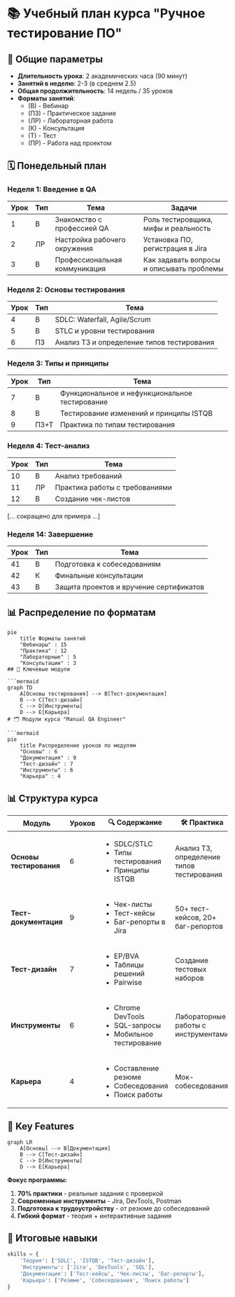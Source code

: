 # 📚 Учебный план курса "Ручное тестирование ПО"

## 📅 Общие параметры
- **Длительность урока**: 2 академических часа (90 минут)
- **Занятий в неделю**: 2-3 (в среднем 2.5)
- **Общая продолжительность**: 14 недель / 35 уроков
- **Форматы занятий**:
  - (В) - Вебинар
  - (ПЗ) - Практическое задание
  - (ЛР) - Лабораторная работа
  - (К) - Консультация
  - (Т) - Тест
  - (ПР) - Работа над проектом

## 🗓 Понедельный план

### Неделя 1: Введение в QA
| Урок | Тип | Тема | Задачи |
|------|-----|------|--------|
| 1 | В | Знакомство с профессией QA | Роль тестировщика, мифы и реальность |
| 2 | ЛР | Настройка рабочего окружения | Установка ПО, регистрация в Jira |
| 3 | В | Профессиональная коммуникация | Как задавать вопросы и описывать проблемы |

### Неделя 2: Основы тестирования
| Урок | Тип | Тема |
|------|-----|------|
| 4 | В | SDLC: Waterfall, Agile/Scrum |
| 5 | В | STLC и уровни тестирования |
| 6 | ПЗ | Анализ ТЗ и определение типов тестирования |

### Неделя 3: Типы и принципы
| Урок | Тип | Тема |
|------|-----|------|
| 7 | В | Функциональное и нефункциональное тестирование |
| 8 | В | Тестирование изменений и принципы ISTQB |
| 9 | ПЗ+Т | Практика по типам тестирования |

### Неделя 4: Тест-анализ
| Урок | Тип | Тема |
|------|-----|------|
| 10 | В | Анализ требований |
| 11 | ЛР | Практика работы с требованиями |
| 12 | В | Создание чек-листов |

[... сокращено для примера ...]

### Неделя 14: Завершение
| Урок | Тип | Тема |
|------|-----|------|
| 41 | В | Подготовка к собеседованиям |
| 42 | К | Финальные консультации |
| 43 | В | Защита проектов и вручение сертификатов |

## 📊 Распределение по форматам
```mermaid
pie
    title Форматы занятий
    "Вебинары" : 15
    "Практика" : 12
    "Лабораторные" : 5
    "Консультации" : 3
## 📌 Ключевые модули

```mermaid
graph TD
    A[Основы тестирования] --> B[Тест-документация]
    B --> C[Тест-дизайн]
    C --> D[Инструменты]
    D --> E[Карьера]
# 🗂 Модули курса "Manual QA Engineer"

```mermaid
pie
    title Распределение уроков по модулям
    "Основы" : 6
    "Документация" : 9
    "Тест-дизайн" : 7
    "Инструменты" : 6
    "Карьера" : 4
```

## 📊 Структура курса

| Модуль | Уроков | 🔍 Содержание | 🛠 Практика |
|--------|--------|---------------|-------------|
| **Основы тестирования** | 6 | <ul><li>SDLC/STLC</li><li>Типы тестирования</li><li>Принципы ISTQB</li></ul> | Анализ ТЗ, определение типов тестирования |
| **Тест-документация** | 9 | <ul><li>Чек-листы</li><li>Тест-кейсы</li><li>Баг-репорты в Jira</li></ul> | 50+ тест-кейсов, 20+ баг-репортов |
| **Тест-дизайн** | 7 | <ul><li>EP/BVA</li><li>Таблицы решений</li><li>Pairwise</li></ul> | Создание тестовых наборов |
| **Инструменты** | 6 | <ul><li>Chrome DevTools</li><li>SQL-запросы</li><li>Мобильное тестирование</li></ul> | Лабораторные работы с инструментами |
| **Карьера** | 4 | <ul><li>Составление резюме</li><li>Собеседования</li><li>Поиск работы</li></ul> | Мок-собеседования |

## 📌 Key Features

```mermaid
graph LR
    A[Основы] --> B[Документация]
    B --> C[Тест-дизайн]
    C --> D[Инструменты]
    D --> E[Карьера]
```

**Фокус программы:**
1. **70% практики** - реальные задания с проверкой
2. **Современные инструменты** - Jira, DevTools, Postman
3. **Подготовка к трудоустройству** - от резюме до собеседований
4. **Гибкий формат** - теория + интерактивные задания

## 🎯 Итоговые навыки
```python
skills = {
    'Теория': ['SDLC', 'ISTQB', 'Тест-дизайн'],
    'Инструменты': ['Jira', 'DevTools', 'SQL'],
    'Документация': ['Тест-кейсы', 'Чек-листы', 'Баг-репорты'],
    'Карьера': ['Резюме', 'Собеседования', 'Поиск работы']
}
```
